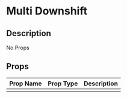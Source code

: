 # Multi Downshift

## Description

No Props

## Props

| Prop Name | Prop Type | Description |
| :-------- | :-------: | :---------- |
|       |  |  |
